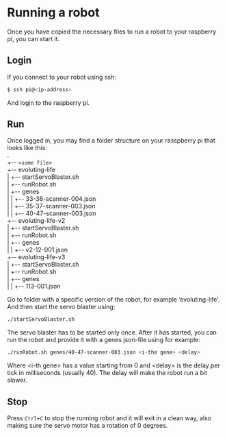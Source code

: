 # Running a robot
Once you have copied the necessary files to run a robot to your raspberry pi, you can start it.  

## Login
If you connect to your robot using ssh:
```bash
$ ssh pi@<ip-address>
```
And login to the raspberry pi.

## Run
Once logged in, you may find a folder structure on your rasspberry pi that looks like this:  
.  
+-- `<some file>`  
+-- evoluting-life  
|   +-- startServoBlaster.sh  
|   +-- runRobot.sh  
|   +-- genes  
|   |   +-- 33-36-scanner-004.json  
|   |   +-- 35-37-scanner-003.json  
|   |   +-- 40-47-scanner-003.json  
+-- evoluting-life-v2  
|   +-- startServoBlaster.sh  
|   +-- runRobot.sh  
|   +-- genes  
|   |   +-- v2-12-001.json  
+-- evoluting-life-v3  
|   +-- startServoBlaster.sh  
|   +-- runRobot.sh  
|   +-- genes  
|   |   +-- 113-001.json  

Go to folder with a specific version of the robot, for example ‘evoluting-life’. And then start the servo blaster using:

```bash
./startServoBlaster.sh
```

The servo blaster has to be started only once. After it has started, you can run the robot and provide it with a genes json-file using for example:

```bash
./runRobot.sh genes/40-47-scanner-003.json <i-the gene> <delay>
```

Where &lt;i-th gene&gt; has a value starting from 0 and &lt;delay&gt; is the delay per tick in milliseconds (usually 40). The delay will make the robot run a bit slower.

## Stop
Press `Ctrl+C` to stop the running robot and it will exit in a clean way, also making sure the servo motor has a rotation of 0 degrees.